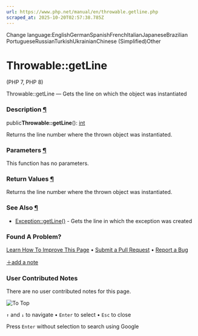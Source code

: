 ```yaml
---
url: https://www.php.net/manual/en/throwable.getline.php
scraped_at: 2025-10-20T02:57:38.785Z
---
```


Change language:EnglishGermanSpanishFrenchItalianJapaneseBrazilian PortugueseRussianTurkishUkrainianChinese (Simplified)Other

# Throwable::getLine

(PHP 7, PHP 8)

Throwable::getLine — Gets the line on which the object was instantiated

### Description [¶](https://www.php.net/manual/en/throwable.getline.php\#refsect1-throwable.getline-description)

public**Throwable::getLine**(): [int](https://www.php.net/manual/en/language.types.integer.php)

Returns the line number where the thrown object was instantiated.


### Parameters [¶](https://www.php.net/manual/en/throwable.getline.php\#refsect1-throwable.getline-parameters)

This function has no parameters.

### Return Values [¶](https://www.php.net/manual/en/throwable.getline.php\#refsect1-throwable.getline-returnvalues)

Returns the line number where the thrown object was instantiated.


### See Also [¶](https://www.php.net/manual/en/throwable.getline.php\#refsect1-throwable.getline-seealso)

- [Exception::getLine()](https://www.php.net/manual/en/exception.getline.php) \- Gets the line in which the exception was created

### Found A Problem?

[Learn How To Improve This Page](https://github.com/php/doc-base/blob/master/README.md "This will take you to our contribution guidelines on GitHub")
•
[Submit a Pull Request](https://github.com/php/doc-en/blob/master/language/predefined/throwable/getline.xml)
•
[Report a Bug](https://github.com/php/doc-en/issues/new?body=From%20manual%20page:%20https:%2F%2Fphp.net%2Fthrowable.getline%0A%0A---)

[＋add a note](https://www.php.net/manual/add-note.php?sect=throwable.getline&repo=en&redirect=https://www.php.net/manual/en/throwable.getline.php)

### User Contributed Notes

There are no user contributed notes for this page.

![To Top](https://www.php.net/images/to-top@2x.png)

`↑` and `↓` to navigate •
`Enter` to select •
`Esc` to close


Press `Enter` without
selection to search using Google